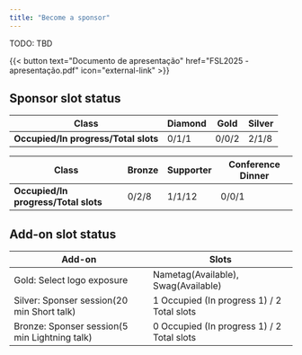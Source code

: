 ```yaml
---
title: "Become a sponsor"
---
```

TODO: TBD

{{< button text="Documento de apresentação" href="FSL2025 - apresentação.pdf" icon="external-link" >}}

## Sponsor slot status
| **Class** | Diamond | Gold | Silver |
| --- | --- | --- | --- |
| **Occupied/In progress/Total slots** | 0/1/1 | 0/0/2 | 2/1/8 |

| **Class** | Bronze | Supporter | Conference Dinner |
| --- | --- | --- | --- |
| **Occupied/In progress/Total slots** | 0/2/8 | 1/1/12 | 0/0/1 |

## Add-on slot status
| Add-on | Slots |
| --- | --- |
| Gold: Select logo exposure | Nametag(Available), Swag(Available) |
| Silver: Sponser session(20 min Short talk) | 1 Occupied (In progress 1) / 2 Total slots | 
| Bronze: Sponser session(5 min Lightning talk) | 0 Occupied (In progress 1) / 2 Total slots | 
